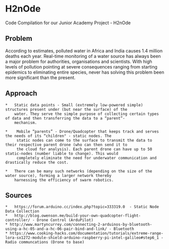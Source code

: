 # H2nOde
Code Compilation for our Junior Academy Project - H2nOde

Problem 
----------------

According to estimates, polluted water in Africa and India causes 1.4 million deaths each year. Real-time monitoring of a water source has always been a major problem for authorities, organisations and scientists. With high levels of pollution pointing at severe consequences ranging from starting epidemics to eliminating entire species, never has solving this problem been more significant than the present.

Approach
-----------
    *   Static data points - Small (extremely low-powered simple) structures present under (but near the surface) of the          
        water. They serve the simple purpose of collecting certain types of data and then transferring the data to a “parent”-
        mechanism.
        
    *    Mobile “parents” - Drone/Quadcopter that keeps track and serves the needs of its “children" - static nodes. The
         static nodes can come to the surface to transmit the data to their respective parent drone (who can then send it to
         the cloud for analysis). Each parent drone can have up to 50 static-nodes (number liable to change). This would
         completely eliminate the need for underwater communication and drastically reduce the cost.

    *   There can be many such networks (depending on the size of the water source), forming a larger network thereby
        harnessing the efficiency of swarm robotics.


Sources
-----
    *   https://forum.arduino.cc/index.php?topic=333319.0  - Static Node Data Collection
    *   http://blog.owenson.me/build-your-own-quadcopter-flight-controller/ - Drone Control (ArduPilot)
    * http://www.martyncurrey.com/connecting-2-arduinos-by-bluetooth-using-a-hc-05-and-a-hc-06-pair-bind-and-link/ - Bluetooth
    * https://www.cooking-hacks.com/documentation/tutorials/extreme-range-lora-sx1272-module-shield-arduino-raspberry-pi-intel-galileo#step6_1 - Radio communcations (Drone to base)

